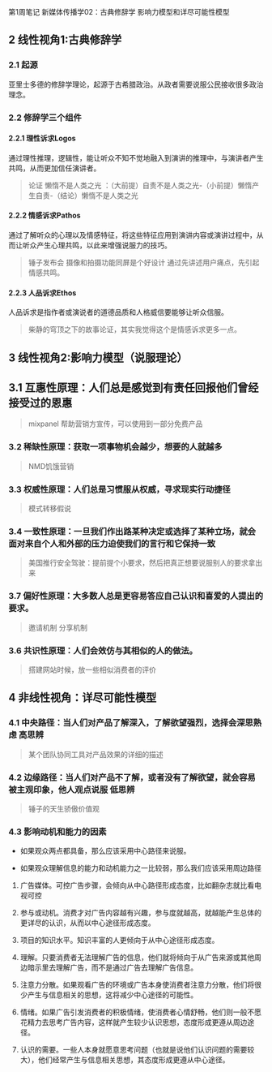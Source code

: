 第1周笔记 新媒体传播学02：古典修辞学 影响力模型和详尽可能性模型

## 2 线性视角1:古典修辞学

### 2.1 起源

亚里士多德的修辞学理论，起源于古希腊政治。从政者需要说服公民接收很多政治理念。

### 2.2 修辞学三个组件

#### 2.2.1 理性诉求Logos

通过理性推理，逻辑性，能让听众不知不觉地融入到演讲的推理中，与演讲者产生共鸣，从而更加信任演讲者。  
> 论证 懒惰不是人类之光 ：（大前提）自责不是人类之光-（小前提）懒惰产生自责-（结论）懒惰不是人类之光



#### 2.2.2 情感诉求Pathos

通过了解听众的心理以及情感特征，将这些特征应用到演讲内容或演讲过程中，从而让听众产生心理共鸣，以此来增强说服力的技巧。

> 锤子发布会 摄像和拍摄功能同屏是个好设计
通过先讲述用户痛点，先引起情感共鸣。

#### 2.2.3 人品诉求Ethos

人品诉求是指作者或演说者的道德品质和人格威信要能够让听众信服。

> 柴静的穹顶之下的故事论证，其实我觉得这个是情感诉求更多一点。

## 3 线性视角2:影响力模型（说服理论）

## 3.1 互惠性原理：人们总是感觉到有责任回报他们曾经接受过的恩惠

> mixpanel 帮助营销方宣传，可以使用到一部分免费产品

### 3.2 稀缺性原理：获取一项事物机会越少，想要的人就越多

> NMD饥饿营销

### 3.3 权威性原理：人们总是习惯服从权威，寻求现实行动捷径

> 模式转移假说

### 3.4 一致性原理：一旦我们作出路某种决定或选择了某种立场，就会面对来自个人和外部的压力迫使我们的言行和它保持一致

> 美国推行安全驾驶：提前提个小要求，然后把真正想要说服别人的要求拿出来

### 3.7 偏好性原理：大多数人总是更容易答应自己认识和喜爱的人提出的要求。

> 邀请机制 分享机制 

### 3.6 共识性原理：人们会效仿与其相似的人的做法。

> 搭建网站时候，放一些相似消费者的评价

## 4 非线性视角：详尽可能性模型

### 4.1 中央路径：当人们对产品了解深入，了解欲望强烈，选择会深思熟虑 高思辨

> 某个团队协同工具对产品效果的详细的描述


### 4.2 边缘路径：当人们对产品不了解，或者没有了解欲望，就会容易被主观印象，他人观点说服  低思辨

> 锤子的天生骄傲价值观

### 4.3 影响动机和能力的因素

* 如果观众两点都具备，那么应该采用中心路径来说服。

* 如果观众理解信息的能力和动机能力之一比较弱，那么我们应该采用周边路径


1. 广告媒体。可控广告步骤，会倾向从中心路径形成态度，比如翻杂志就比看电视可控

2. 参与或动机。消费才对广告内容越有兴趣，参与度就越高，就越能产生总体的更详尽的认识，从而以中心途径形成态度。

3. 项目的知识水平。知识丰富的人更倾向于从中心途径形成态度。

4. 理解。只要消费者无法理解广告的信息，他们就将倾向于从广告来源或其他周边暗示里去理解广告，而不是通过广告去理解广告信息。

5. 注意力分散。如果观看广告的环境或广告本身使消费者注意力分散，他们将很少产生与信息相关的思想，这将减少中心途径的可能性。

6. 情绪。如果广告引发消费者的积极情绪，使消费者心情舒畅，他们则一般不愿花精力去思考广告内容，这样就产生较少认识思想，态度形成更遵从周边途径。

7. 认识的需要。一些人本身就愿意思考问题（也就是说他们认识问题的需要较大），他们经常产生与信息相关思想，其态度形成更遵从中心途径。